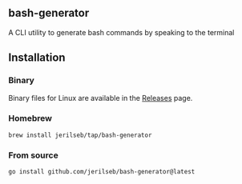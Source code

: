 ## bash-generator

A CLI utility to generate bash commands by speaking to the terminal

## Installation

### Binary
Binary files for Linux are available in the [Releases](https://github.com/jerilseb/bash-generator/releases) page.

### Homebrew

```
brew install jerilseb/tap/bash-generator
```

### From source
```
go install github.com/jerilseb/bash-generator@latest
```
